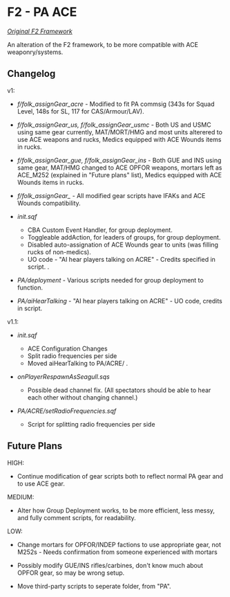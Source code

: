 F2 - PA ACE
================================

*[Original F2 Framework](http://github.github.com/github-flavored-markdown/sample_content.html)*

An alteration of the F2 framework, to be more compatible with ACE weaponry/systems. 

Changelog
-------------------------

v1:
* *f/folk_assignGear_acre* - Modified to fit PA commsig (343s for Squad Level, 148s for SL, 117 for CAS/Armour/LAV).

* *f/folk_assignGear_us, 
f/folk_assignGear_usmc* - Both US and USMC using same gear currently, MAT/MORT/HMG and most units alterered to use ACE weapons and rucks, Medics equipped with ACE Wounds items in rucks.

* *f/folk_assignGear_gue, 
f/folk_assignGear_ins* - Both GUE and INS using same gear, MAT/HMG changed to ACE OPFOR weapons, mortars left as ACE_M252 (explained in "Future plans" list), Medics equipped with ACE Wounds items in rucks.

* *f/folk_assignGear_* - All modified gear scripts have IFAKs and ACE Wounds compatibility. 

* *init.sqf*
  * CBA Custom Event Handler, for group deployment.
  * Toggleable addAction, for leaders of groups, for group deployment. 
  * Disabled auto-assignation of ACE Wounds gear to units (was filling rucks of non-medics).
  * UO code - "AI hear players talking on ACRE" - Credits specified in script.
  .


* *PA/deployment*           - Various scripts needed for group deployment to function.

* *PA/aiHearTalking*        - "AI hear players talking on ACRE" - UO code, credits in script.

v1.1:

* *init.sqf*
  * ACE Configuration Changes
  * Split radio frequencies per side
  * Moved aiHearTalking to PA/ACRE/
  .


* *onPlayerRespawnAsSeagull.sqs*  
  * Possible dead channel fix. (All spectators should be able to hear each other without changing channel.)


* *PA/ACRE/setRadioFrequencies.sqf*
  * Script for splitting radio frequencies per side
  
Future Plans
-------------------------

HIGH:

* Continue modification of gear scripts both to reflect normal PA gear and to use ACE gear.

MEDIUM:

* Alter how Group Deployment works, to be more efficient, less messy, and fully comment scripts, for readability.

LOW:

* Change mortars for OPFOR/INDEP factions to use appropriate gear, not M252s - Needs confirmation from someone experienced with mortars

* Possibly modify GUE/INS rifles/carbines, don't know much about OPFOR gear, so may be wrong setup.

* Move third-party scripts to seperate folder, from "PA".
